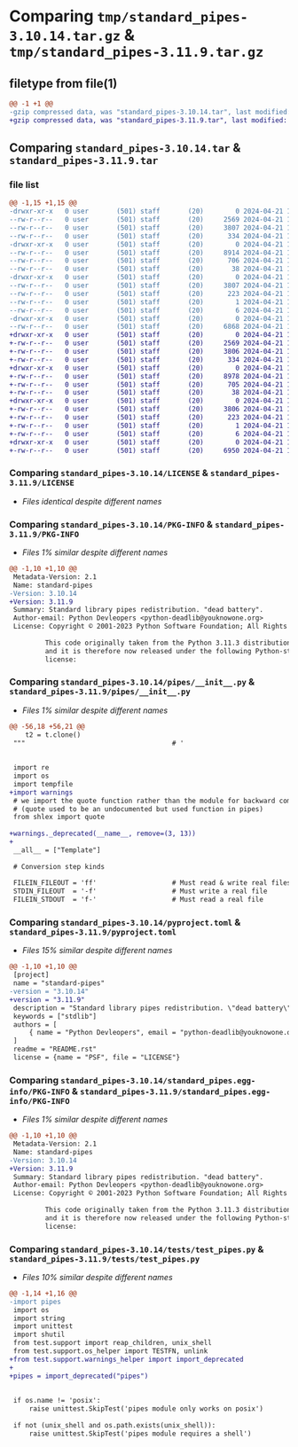 # Comparing `tmp/standard_pipes-3.10.14.tar.gz` & `tmp/standard_pipes-3.11.9.tar.gz`

## filetype from file(1)

```diff
@@ -1 +1 @@
-gzip compressed data, was "standard_pipes-3.10.14.tar", last modified: Sun Apr 21 18:51:56 2024, max compression
+gzip compressed data, was "standard_pipes-3.11.9.tar", last modified: Sun Apr 21 19:05:15 2024, max compression
```

## Comparing `standard_pipes-3.10.14.tar` & `standard_pipes-3.11.9.tar`

### file list

```diff
@@ -1,15 +1,15 @@
-drwxr-xr-x   0 user       (501) staff       (20)        0 2024-04-21 18:51:56.749371 standard_pipes-3.10.14/
--rw-r--r--   0 user       (501) staff       (20)     2569 2024-04-21 15:02:43.000000 standard_pipes-3.10.14/LICENSE
--rw-r--r--   0 user       (501) staff       (20)     3807 2024-04-21 18:51:56.749117 standard_pipes-3.10.14/PKG-INFO
--rw-r--r--   0 user       (501) staff       (20)      334 2024-04-21 16:58:55.000000 standard_pipes-3.10.14/README.rst
-drwxr-xr-x   0 user       (501) staff       (20)        0 2024-04-21 18:51:56.747923 standard_pipes-3.10.14/pipes/
--rw-r--r--   0 user       (501) staff       (20)     8914 2024-04-21 18:45:39.000000 standard_pipes-3.10.14/pipes/__init__.py
--rw-r--r--   0 user       (501) staff       (20)      706 2024-04-21 18:45:39.000000 standard_pipes-3.10.14/pyproject.toml
--rw-r--r--   0 user       (501) staff       (20)       38 2024-04-21 18:51:56.749414 standard_pipes-3.10.14/setup.cfg
-drwxr-xr-x   0 user       (501) staff       (20)        0 2024-04-21 18:51:56.748864 standard_pipes-3.10.14/standard_pipes.egg-info/
--rw-r--r--   0 user       (501) staff       (20)     3807 2024-04-21 18:51:56.000000 standard_pipes-3.10.14/standard_pipes.egg-info/PKG-INFO
--rw-r--r--   0 user       (501) staff       (20)      223 2024-04-21 18:51:56.000000 standard_pipes-3.10.14/standard_pipes.egg-info/SOURCES.txt
--rw-r--r--   0 user       (501) staff       (20)        1 2024-04-21 18:51:56.000000 standard_pipes-3.10.14/standard_pipes.egg-info/dependency_links.txt
--rw-r--r--   0 user       (501) staff       (20)        6 2024-04-21 18:51:56.000000 standard_pipes-3.10.14/standard_pipes.egg-info/top_level.txt
-drwxr-xr-x   0 user       (501) staff       (20)        0 2024-04-21 18:51:56.748633 standard_pipes-3.10.14/tests/
--rw-r--r--   0 user       (501) staff       (20)     6868 2024-04-21 18:45:39.000000 standard_pipes-3.10.14/tests/test_pipes.py
+drwxr-xr-x   0 user       (501) staff       (20)        0 2024-04-21 19:05:15.227505 standard_pipes-3.11.9/
+-rw-r--r--   0 user       (501) staff       (20)     2569 2024-04-21 15:02:43.000000 standard_pipes-3.11.9/LICENSE
+-rw-r--r--   0 user       (501) staff       (20)     3806 2024-04-21 19:05:15.227302 standard_pipes-3.11.9/PKG-INFO
+-rw-r--r--   0 user       (501) staff       (20)      334 2024-04-21 16:58:55.000000 standard_pipes-3.11.9/README.rst
+drwxr-xr-x   0 user       (501) staff       (20)        0 2024-04-21 19:05:15.226225 standard_pipes-3.11.9/pipes/
+-rw-r--r--   0 user       (501) staff       (20)     8978 2024-04-21 19:00:01.000000 standard_pipes-3.11.9/pipes/__init__.py
+-rw-r--r--   0 user       (501) staff       (20)      705 2024-04-21 19:00:01.000000 standard_pipes-3.11.9/pyproject.toml
+-rw-r--r--   0 user       (501) staff       (20)       38 2024-04-21 19:05:15.227544 standard_pipes-3.11.9/setup.cfg
+drwxr-xr-x   0 user       (501) staff       (20)        0 2024-04-21 19:05:15.227105 standard_pipes-3.11.9/standard_pipes.egg-info/
+-rw-r--r--   0 user       (501) staff       (20)     3806 2024-04-21 19:05:15.000000 standard_pipes-3.11.9/standard_pipes.egg-info/PKG-INFO
+-rw-r--r--   0 user       (501) staff       (20)      223 2024-04-21 19:05:15.000000 standard_pipes-3.11.9/standard_pipes.egg-info/SOURCES.txt
+-rw-r--r--   0 user       (501) staff       (20)        1 2024-04-21 19:05:15.000000 standard_pipes-3.11.9/standard_pipes.egg-info/dependency_links.txt
+-rw-r--r--   0 user       (501) staff       (20)        6 2024-04-21 19:05:15.000000 standard_pipes-3.11.9/standard_pipes.egg-info/top_level.txt
+drwxr-xr-x   0 user       (501) staff       (20)        0 2024-04-21 19:05:15.226878 standard_pipes-3.11.9/tests/
+-rw-r--r--   0 user       (501) staff       (20)     6950 2024-04-21 19:00:01.000000 standard_pipes-3.11.9/tests/test_pipes.py
```

### Comparing `standard_pipes-3.10.14/LICENSE` & `standard_pipes-3.11.9/LICENSE`

 * *Files identical despite different names*

### Comparing `standard_pipes-3.10.14/PKG-INFO` & `standard_pipes-3.11.9/PKG-INFO`

 * *Files 1% similar despite different names*

```diff
@@ -1,10 +1,10 @@
 Metadata-Version: 2.1
 Name: standard-pipes
-Version: 3.10.14
+Version: 3.11.9
 Summary: Standard library pipes redistribution. "dead battery".
 Author-email: Python Devleopers <python-deadlib@youknowone.org>
 License: Copyright © 2001-2023 Python Software Foundation; All Rights Reserved
         
         This code originally taken from the Python 3.11.3 distribution
         and it is therefore now released under the following Python-style
         license:
```

### Comparing `standard_pipes-3.10.14/pipes/__init__.py` & `standard_pipes-3.11.9/pipes/__init__.py`

 * *Files 1% similar despite different names*

```diff
@@ -56,18 +56,21 @@
    t2 = t.clone()
 """                                     # '
 
 
 import re
 import os
 import tempfile
+import warnings
 # we import the quote function rather than the module for backward compat
 # (quote used to be an undocumented but used function in pipes)
 from shlex import quote
 
+warnings._deprecated(__name__, remove=(3, 13))
+
 __all__ = ["Template"]
 
 # Conversion step kinds
 
 FILEIN_FILEOUT = 'ff'                   # Must read & write real files
 STDIN_FILEOUT  = '-f'                   # Must write a real file
 FILEIN_STDOUT  = 'f-'                   # Must read a real file
```

### Comparing `standard_pipes-3.10.14/pyproject.toml` & `standard_pipes-3.11.9/pyproject.toml`

 * *Files 15% similar despite different names*

```diff
@@ -1,10 +1,10 @@
 [project]
 name = "standard-pipes"
-version = "3.10.14"
+version = "3.11.9"
 description = "Standard library pipes redistribution. \"dead battery\"."
 keywords = ["stdlib"]
 authors = [
     { name = "Python Devleopers", email = "python-deadlib@youknowone.org" }
 ]
 readme = "README.rst"
 license = {name = "PSF", file = "LICENSE"}
```

### Comparing `standard_pipes-3.10.14/standard_pipes.egg-info/PKG-INFO` & `standard_pipes-3.11.9/standard_pipes.egg-info/PKG-INFO`

 * *Files 1% similar despite different names*

```diff
@@ -1,10 +1,10 @@
 Metadata-Version: 2.1
 Name: standard-pipes
-Version: 3.10.14
+Version: 3.11.9
 Summary: Standard library pipes redistribution. "dead battery".
 Author-email: Python Devleopers <python-deadlib@youknowone.org>
 License: Copyright © 2001-2023 Python Software Foundation; All Rights Reserved
         
         This code originally taken from the Python 3.11.3 distribution
         and it is therefore now released under the following Python-style
         license:
```

### Comparing `standard_pipes-3.10.14/tests/test_pipes.py` & `standard_pipes-3.11.9/tests/test_pipes.py`

 * *Files 10% similar despite different names*

```diff
@@ -1,14 +1,16 @@
-import pipes
 import os
 import string
 import unittest
 import shutil
 from test.support import reap_children, unix_shell
 from test.support.os_helper import TESTFN, unlink
+from test.support.warnings_helper import import_deprecated
+
+pipes = import_deprecated("pipes")
 
 
 if os.name != 'posix':
     raise unittest.SkipTest('pipes module only works on posix')
 
 if not (unix_shell and os.path.exists(unix_shell)):
     raise unittest.SkipTest('pipes module requires a shell')
```

